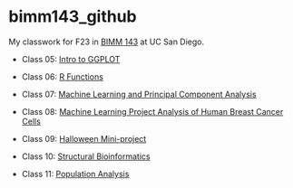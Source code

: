 # bimm143_github
My classwork for F23 in [BIMM 143](https://github.com/ehaddad1/bimm143_github) at UC San Diego.


- Class 05: [Intro to GGPLOT](https://github.com/ehaddad1/bimm143_github/blob/main/class05/class05.md)

- Class 06: [R Functions](https://github.com/ehaddad1/bimm143_github/blob/main/class06/class06.md)

- Class 07: [Machine Learning and Principal Component Analysis](https://github.com/ehaddad1/bimm143_github/blob/main/class07/class07.md)

- Class 08: [Machine Learning Project Analysis of Human Breast Cancer Cells](https://github.com/ehaddad1/bimm143_github/blob/main/class08/class08.md)

- Class 09: [Halloween Mini-project](https://github.com/ehaddad1/bimm143_github/blob/main/class08/lab09HalloweenCandy.md)

- Class 10: [Structural Bioinformatics](https://github.com/ehaddad1/bimm143_github/blob/main/class08/class10.md)

- Class 11: [Population Analysis](https://github.com/ehaddad1/bimm143_github/blob/main/class08/class10.md)














